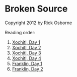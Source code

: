 Broken Source
=============

Copyright 2012 by Rick Osborne

Reading order:

 1. [Xochitl, Day 1](y02d01.md)
 2. [Xochitl, Day 2](y02d02.md)
 3. [Xochitl, Day 3](y02d03.md)
 4. [Xochitl, Day 4](y02d04.md)
 5. [Franklin, Day 1](f01.md)
 6. [Franklin, Day 2](f02.md)